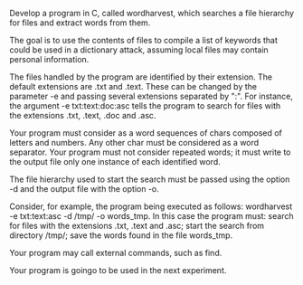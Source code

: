 Develop a program in C, called wordharvest, which searches a file hierarchy for files and extract words from them.

The goal is to use the contents of files to compile a list of keywords that could be used in a dictionary attack, assuming local files may contain personal information.

The files handled by the program are identified by their extension. The default extensions are .txt and .text. These can be changed by the parameter -e and passing several extensions separated by ":". For instance, the argument -e txt:text:doc:asc tells the program to search for files with the extensions .txt, .text, .doc and .asc.

Your program must consider as a word sequences of chars composed of letters and numbers. Any other char must be considered as a word separator. Your program must not consider repeated words; it must write to the output file only one instance of each identified word.

The file hierarchy used to start the search must be passed using the option -d and the output file with the option -o.

Consider, for example, the program being executed as follows: wordharvest -e txt:text:asc -d /tmp/ -o words_tmp. In this case the program must: search for files with the extensions .txt, .text and .asc; start the search from directory /tmp/; save the words found in the file words_tmp.

Your program may call external commands, such as find.

Your program is goingo to be used in the next experiment.
